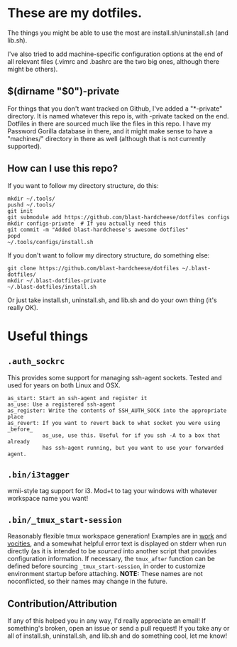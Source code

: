 These are my dotfiles.
======================

The things you might be able to use the most are install.sh/uninstall.sh (and lib.sh).

I've also tried to add machine-specific configuration options at the end of all relevant files (.vimrc and .bashrc are the two big ones, although there might be others).


$(dirname "$0")-private
-----------------------
For things that you don't want tracked on Github, I've added a "\*-private" directory. It is named whatever this repo is, with -private tacked on the end. Dotfiles in there are sourced much like the files in this repo. I have my Password Gorilla database in there, and it might make sense to have a "machines/" directory in there as well (although that is not currently supported).

How can I use this repo?
------------------------

If you want to follow my directory structure, do this:

    mkdir ~/.tools/
    pushd ~/.tools/
    git init
    git submodule add https://github.com/blast-hardcheese/dotfiles configs
    mkdir configs-private  # If you actually need this
    git commit -m "Added blast-hardcheese's awesome dotfiles"
    popd
    ~/.tools/configs/install.sh

If you don't want to follow my directory structure, do something else:

    git clone https://github.com/blast-hardcheese/dotfiles ~/.blast-dotfiles/
    mkdir ~/.blast-dotfiles-private
    ~/.blast-dotfiles/install.sh

Or just take install.sh, uninstall.sh, and lib.sh and do your own thing (it's really OK).

Useful things
=============

`.auth_sockrc`
-------------

This provides some support for managing ssh-agent sockets. Tested and used for years on both Linux and OSX.

    as_start: Start an ssh-agent and register it
    as_use: Use a registered ssh-agent
    as_register: Write the contents of SSH_AUTH_SOCK into the appropriate place
    as_revert: If you want to revert back to what socket you were using _before_
               as_use, use this. Useful for if you ssh -A to a box that already
               has ssh-agent running, but you want to use your forwarded agent.

`.bin/i3tagger`
-------------

wmii-style tag support for i3. Mod+t to tag your windows with whatever workspace name you want!

`.bin/_tmux_start-session`
------------------------

Reasonably flexible tmux workspace generation! Examples are in [work](.bin/work) and [vocities](.bin/vocities), and a somewhat helpful error text is displayed on stderr when run directly (as it is intended to be _sourced_ into another script that provides configuration information. If necessary, the `tmux_after` function can be defined before sourcing `_tmux_start-session`, in order to customize environment startup before attaching. **NOTE:** These names are not noconflicted, so their names may change in the future.

Contribution/Attribution
------------------------

If any of this helped you in any way, I'd really appreciate an email! If something's broken, open an issue or send a pull request! If you take any or all of install.sh, uninstall.sh, and lib.sh and do something cool, let me know!
